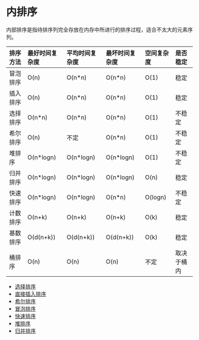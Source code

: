 # 内排序

内部排序是指待排序列完全存放在内存中所进行的排序过程，适合不太大的元素序列。


| 排序方法 | 最好时间复杂度 | 平均时间复杂度 | 最坏时间复杂度 | 空间复杂度 | 是否稳定 |
| :--- | :--- | :--- | :--- | :--- | :--- |
| 冒泡排序 | O\(n\) | O\(n\*n\) | O\(n\*n\) | O\(1\) | 稳定 |
| 插入排序 | O\(n\) | O\(n\*n\) | O\(n\*n\) | O\(1\) | 稳定 |
| 选择排序 | O\(n\*n\) | O\(n\*n\) | O\(n\*n\) | O\(1\) | 不稳定 |
| 希尔排序 | O\(n\) | 不定 | O\(n\*n\) | O\(1\) | 不稳定 |
| 堆排序 | O\(n\*logn\) | O\(n\*logn\) | O\(n\*logn\) | O\(1\) | 不稳定 |
| 归并排序 | O\(n\*logn\) | O\(n\*logn\) | O\(n\*logn\) | O\(n\) | 稳定 |
| 快速排序 | O\(n\*logn\) | O\(n\*logn\) | O\(n\*n\) | O\(logn\) | 不稳定 |
| 计数排序 | O\(n+k\) | O\(n+k\) | O\(n+k\) | O\(k\) | 稳定 |
| 基数排序 | O\(d\(n+k\)\) | O\(d\(n+k\)\) | O\(d\(n+k\)\) | O\(k\) | 稳定 |
| 桶排序 | O\(n\) | O\(n\) | O\(n\) | 不定 | 取决于桶内 |


  


* [选择排序](selection_sort.md)
* [直接插入排序](insertion_sort.md)
* [希尔排序](shell_insertion_sort.md)
* [冒泡排序](bubble_sort.md)
* [快速排序](quick_sort.md)
* [堆排序](heap_sort.md)
* [归并排序](merge_sort.md)



